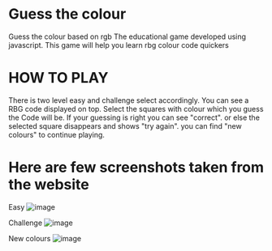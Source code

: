 # Guess the colour
 Guess the colour based on rgb
 The educational game developed using javascript.
 This game will help you learn rbg colour code quickers
 # HOW TO PLAY
 There is two level easy and challenge select accordingly.
 You can see a RBG code displayed on top.
 Select the squares with colour which you guess the Code will be.
 If your guessing is right you can see "correct".
 or else the selected square disappears and shows "try again".
 you can find "new colours" to continue playing.
 
 # Here are few screenshots taken from the website
 Easy 
 ![image](https://user-images.githubusercontent.com/80617671/123088904-eed89200-d443-11eb-851a-333f50077b1e.png)
 
 Challenge
![image](https://user-images.githubusercontent.com/80617671/123089004-07e14300-d444-11eb-9936-5c60bd65685b.png)

New colours
![image](https://user-images.githubusercontent.com/80617671/123089095-221b2100-d444-11eb-9337-38cda4967721.png)


 
